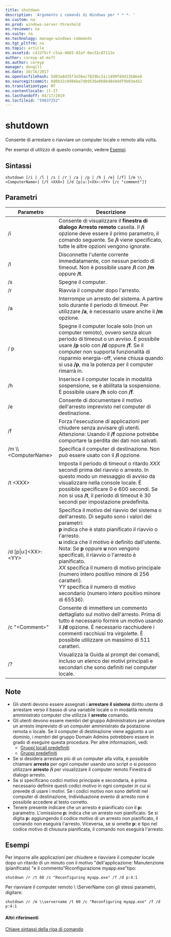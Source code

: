 ```yaml
---
title: shutdown
description: 'Argomento i comandi di Windows per * * *- '
ms.custom: na
ms.prod: windows-server-threshold
ms.reviewer: na
ms.suite: na
ms.technology: manage-windows-commands
ms.tgt_pltfrm: na
ms.topic: article
ms.assetid: c432f5cf-c5aa-4665-83af-0ec52c87112e
author: coreyp-at-msft
ms.author: coreyp
manager: dongill
ms.date: 10/16/2017
ms.openlocfilehash: 5d03a8d35f3e56ec7829bc51c1499fddd13b86e8
ms.sourcegitcommit: 0d0b32c8986ba7db9536e0b8648d4ddf9b03e452
ms.translationtype: MT
ms.contentlocale: it-IT
ms.lasthandoff: 04/17/2019
ms.locfileid: "59837252"
---
```

# <a name="shutdown"></a>shutdown



Consente di arrestare o riavviare un computer locale o remoto alla volta.

Per esempi di utilizzo di questo comando, vedere [Esempi](#BKMK_examples).

## <a name="syntax"></a>Sintassi

```
shutdown [/i | /l | /s | /r | /a | /p | /h | /e] [/f] [/m \\<ComputerName>] [/t <XXX>] [/d [p|u:]<XX>:<YY> [/c "comment"]] 
```

## <a name="parameters"></a>Parametri

|Parametro|Descrizione|
|---------|-----------|
|/i|Consente di visualizzare il **finestra di dialogo Arresto remoto** casella. Il **/i** opzione deve essere il primo parametro, il comando seguente. Se **/i** viene specificato, tutte le altre opzioni vengono ignorate.|
|/l|Disconnette l'utente corrente immediatamente, con nessun periodo di timeout. Non è possibile usare **/l** con **/m** oppure **/t**.|
|/s|Spegne il computer.|
|/r|Riavvia il computer dopo l'arresto.|
|/a|Interrompe un arresto del sistema. A partire solo durante il periodo di timeout. Per utilizzare **/a**, è necessario usare anche il **/m** opzione.|
|/ p|Spegne il computer locale solo (non un computer remoto), ovvero senza alcun periodo di timeout o un avviso. È possibile usare **/p** solo con **/d** oppure **/f**. Se il computer non supporta funzionalità di risparmio energia-off, viene chiusa quando si usa **/p**, ma la potenza per il computer rimarrà in.|
|/h|Inserisce il computer locale in modalità sospensione, se è abilitata la sospensione. È possibile usare **/h** solo con **/f**.|
|/e|Consente di documentare il motivo dell'arresto imprevisto nel computer di destinazione.|
|/f|Forza l'esecuzione di applicazioni per chiudere senza avvisare gli utenti.</br>Attenzione: Usando il **/f** opzione potrebbe comportare la perdita dei dati non salvati.|
|/m \\\\\<ComputerName>|Specifica il computer di destinazione. Non può essere usato con il **/l** opzione.|
|/t \<XXX>|Imposta il periodo di timeout o ritardo *XXX* secondi prima del riavvio o arresto. In questo modo un messaggio di avviso da visualizzare nella console locale. È possibile specificare 0 e 600 secondi. Se non si usa **/t**, il periodo di timeout è 30 secondi per impostazione predefinita.|
|/d [p\|u:]\<XX>:\<YY>|Specifica il motivo del riavvio del sistema o dell'arresto. Di seguito sono i valori dei parametri:</br>**p** indica che è stato pianificato il riavvio o l'arresto.</br>**u** indica che il motivo è definito dall'utente.</br>Nota: Se **p** oppure **u** non vengono specificati, il riavvio o l'arresto è pianificato.</br>*XX* specifica il numero di motivo principale (numero intero positivo minore di 256 caratteri).</br>*YY* specifica il numero di motivo secondario (numero intero positivo minore di 65536).|
|/c "\<Comment>"|Consente di immettere un commento dettagliato sul motivo dell'arresto. Prima di tutto è necessario fornire un motivo usando il **/d** opzione. È necessario racchiudere i commenti racchiusi tra virgolette. È possibile utilizzare un massimo di 511 caratteri.|
|/?|Visualizza la Guida al prompt dei comandi, incluso un elenco dei motivi principali e secondari che sono definiti nel computer locale.|

## <a name="remarks"></a>Note

-   Gli utenti devono essere assegnati i **arrestare il sistema** diritto utente di arrestare verso il basso di una variabile locale o in modalità remota amministrato computer che utilizza il **arresto** comando.
-   Gli utenti devono essere membri del gruppo Administrators per annotare un arresto imprevisto di un computer amministrato da postazione remota o locale. Se il computer di destinazione viene aggiunto a un dominio, i membri del gruppo Domain Admins potrebbero essere in grado di eseguire questa procedura. Per altre informazioni, vedi:  
    -   [Gruppi locali predefiniti](https://technet.microsoft.com/library/cc785098(v=ws.10).aspx)
    -   [Gruppi predefiniti](https://technet.microsoft.com/library/cc756898(v=ws.10).aspx)
-   Se si desidera arrestare più di un computer alla volta, è possibile chiamare **arresto** per ogni computer usando uno script o si possono utilizzare **arresto** **/i** per visualizzare il computer remoto Finestra di dialogo arresto.
-   Se si specificano codici motivo principale e secondaria, è prima necessario definire questi codici motivo in ogni computer in cui si prevede di usare i motivi. Se i codici motivo non sono definiti nel computer di destinazione, Individuazione evento di arresto non è possibile accedere al testo corretto.
-   Tenere presente indicare che un arresto è pianificato con il **p:** parametro. L'omissione **p:** indica che un arresto non pianificato. Se si digita **p:** aggiungendo il codice motivo di un arresto non pianificato, il comando non eseguirà l'arresto. Viceversa, se si omette **p:** e tipo nel codice motivo di chiusura pianificata, il comando non eseguirà l'arresto.

## <a name="BKMK_examples"></a>Esempi

Per imporre alle applicazioni per chiudere e riavviare il computer locale dopo un ritardo di un minuto con il motivo "dell'applicazione: Manutenzione (pianificata) "e il commento"Riconfigurazione myapp.exe"tipo:
```
shutdown /r /t 60 /c "Reconfiguring myapp.exe" /f /d p:4:1
```
Per riavviare il computer remoto \\ \\ServerName con gli stessi parametri, digitare:
```
shutdown /r /m \\servername /t 60 /c "Reconfiguring myapp.exe" /f /d p:4:1
```

#### <a name="additional-references"></a>Altri riferimenti

[Chiave sintassi della riga di comando](command-line-syntax-key.md)
